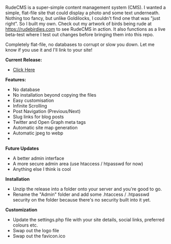 RudeCMS is a super-simple content management system (CMS). I wanted a simple, flat-file site that could display a photo and some text underneath. Nothing too fancy, but unlike Goldilocks, I couldn't find one that was "just right". So I built my own. Check out my artwork of birds being rude at https://rudebirdies.com to see RudeCMS in action. It also functions as a live beta-test where I test out changes before bringing them into this repo.

Completely flat-file, no databases to corrupt or slow you down. Let me know if you use it and I'll link to your site!

**Current Release:**
- [Click Here](https://github.com/RudeCMS/RudeCMS/releases/)

**Features:**
- No database
- No installation beyond copying the files
- Easy customisation
- Infinite Scrolling
- Post Navigation (Previous/Next)
- Slug links for blog posts
- Twitter and Open Graph meta tags
- Automatic site map generation
- Automatic jpeg to webp
- 
  
**Future Updates**
- A better admin interface
- A more secure admin area (use htaccess / htpasswd for now)
- Anything else I think is cool

**Installation**
- Unzip the release into a folder onto your server and you're good to go. 
- Rename the "Admin" folder and add some .htaccess / .htpasswd security on the folder because there's no security built into it yet.

**Customization**
- Update the settings.php file with your site details, social links, preferred colours etc.
- Swap out the logo file
- Swap out the favicon.ico
